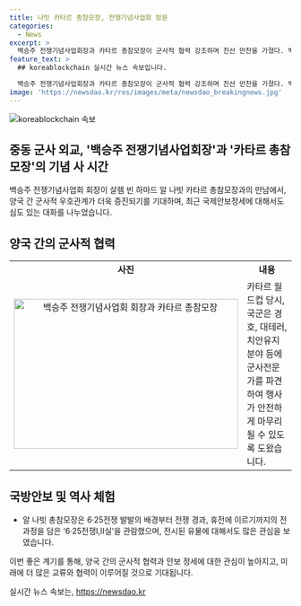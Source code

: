 ```yaml
---
title: 나빗 카타르 총참모장, 전쟁기념사업회 방문
categories:
  - News
excerpt: >
  백승주 전쟁기념사업회장과 카타르 총참모장이 군사적 협력 강조하며 친선 만찬을 가졌다. 백 회장은 카타르의 대한민국 월드컵 경호에 대한 감사를 표하고, 양국 간 군사적 우호관계 강조했다. 알 나빗 총참모장은 군사 교류협력과 국제안보정세에 대한 대화를 나누었으며, 6·25전쟁 관련 전시를 관람하고 유물에 관심을 보였다. 카타르 고위급 장성들도 함께 참석했다.
feature_text: >
  ## koreablockchain 실시간 뉴스 속보입니다.

  백승주 전쟁기념사업회장과 카타르 총참모장이 군사적 협력 강조하며 친선 만찬을 가졌다. 백 회장은 카타르의 대한민국 월드컵 경호에 대한 감사를 표하고, 양국 간 군사적 우호관계 강조했다. 알 나빗 총참모장은 군사 교류협력과 국제안보정세에 대한 대화를 나누었으며, 6·25전쟁 관련 전시를 관람하고 유물에 관심을 보였다. 카타르 고위급 장성들도 함께 참석했다.
image: 'https://newsdao.kr/res/images/meta/newsdao_breakingnews.jpg'
---
```


<p><img src="https://newsdao.kr/res/images/meta/newsdao_breakingnews.jpg" alt="koreablockchain 속보" /></p>

<h2 data-ke-size="size26">중동 군사 외교, '백승주 전쟁기념사업회장'과 '카타르 총참모장'의 기념 사 시간</h2>

<p data-ke-size="size16">백승주 전쟁기념사업회 회장이 살렘 빈 하마드 알 나빗 카타르 총참모장과의 만남에서, 양국 간 군사적 우호관계가 더욱 증진되기를 기대하며, 최근 국제안보정세에 대해서도 심도 있는 대화를 나누었습니다.</p>

<h2 data-ke-size="size26">양국 간의 군사적 협력</h2>

<table>
    <tr>
        <td style="text-align: center; height: 17px;"><b>사진</b></td>
        <td style="text-align: center; height: 17px;"><b>내용</b></td>
    </tr>
    <tr>
        <td style="text-align: center;"><img src="이미지링크1" alt="백승주 전쟁기념사업회 회장과 카타르 총참모장" width="400" height="267" /></td>
        <td>카타르 월드컵 당시, 국군은 경호, 대테러, 치안유지 분야 등에 군사전문가를 파견하여 행사가 안전하게 마무리될 수 있도록 도왔습니다.</td>
    </tr>
</table>

<h2 data-ke-size="size26">국방안보 및 역사 체험</h2>

<ul>
    <li>알 나빗 총참모장은 6·25전쟁 발발의 배경부터 전쟁 경과, 휴전에 이르기까지의 전 과정을 담은 ‘6·25전쟁Ⅰ,Ⅱ실’을 관람했으며, 전시된 유물에 대해서도 많은 관심을 보였습니다.</li>
</ul>

<p data-ke-size="size16">이번 좋은 계기를 통해, 양국 간의 군사적 협력과 안보 정세에 대한 관심이 높아지고, 미래에 더 많은 교류와 협력이 이루어질 것으로 기대됩니다.</p>
실시간 뉴스 속보는, <a href="https://newsdao.kr" rel="dofollow">https://newsdao.kr</a>


